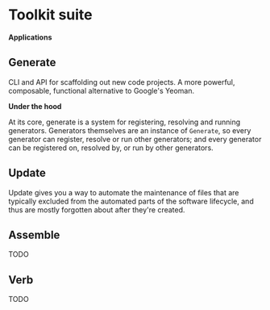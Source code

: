 # Toolkit suite

**Applications**

<!-- toc -->

## Generate

CLI and API for scaffolding out new code projects. A more powerful, composable, functional alternative to Google's Yeoman.

**Under the hood**

At its core, generate is a system for registering, resolving and running generators. Generators themselves are an instance of `Generate`, so every generator can register, resolve or run other generators; and every generator can be registered on, resolved by, or run by other generators.

## Update

Update gives you a way to automate the maintenance of files that are typically excluded from the automated parts of the software lifecycle, and thus are mostly forgotten about after they're created.

## Assemble

TODO

## Verb

TODO